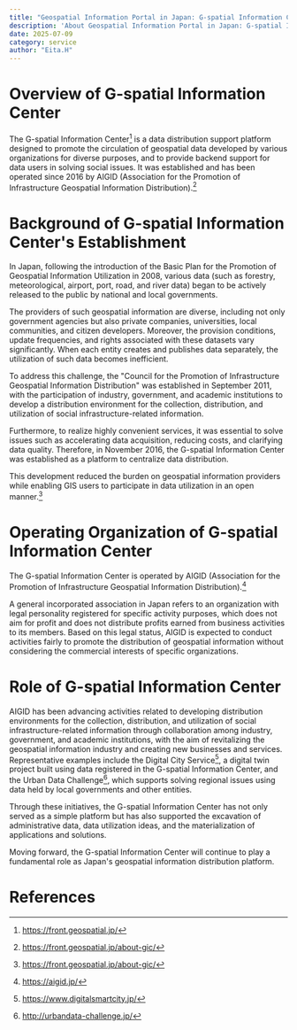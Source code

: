 ```yaml
---
title: "Geospatial Information Portal in Japan: G-spatial Information Center"
description: 'About Geospatial Information Portal in Japan: G-spatial Information Center'
date: 2025-07-09
category: service
author: "Eita.H"
---
```


# Overview of G-spatial Information Center
The G-spatial Information Center[^1] is a data distribution support platform designed to promote the circulation of geospatial data developed by various organizations for diverse purposes, and to provide backend support for data users in solving social issues. It was established and has been operated since 2016 by AIGID (Association for the Promotion of Infrastructure Geospatial Information Distribution).[^2]

# Background of G-spatial Information Center's Establishment
In Japan, following the introduction of the Basic Plan for the Promotion of Geospatial Information Utilization in 2008, various data (such as forestry, meteorological, airport, port, road, and river data) began to be actively released to the public by national and local governments.

The providers of such geospatial information are diverse, including not only government agencies but also private companies, universities, local communities, and citizen developers. Moreover, the provision conditions, update frequencies, and rights associated with these datasets vary significantly. When each entity creates and publishes data separately, the utilization of such data becomes inefficient.

To address this challenge, the "Council for the Promotion of Infrastructure Geospatial Information Distribution" was established in September 2011, with the participation of industry, government, and academic institutions to develop a distribution environment for the collection, distribution, and utilization of social infrastructure-related information.

Furthermore, to realize highly convenient services, it was essential to solve issues such as accelerating data acquisition, reducing costs, and clarifying data quality. Therefore, in November 2016, the G-spatial Information Center was established as a platform to centralize data distribution.

This development reduced the burden on geospatial information providers while enabling GIS users to participate in data utilization in an open manner.[^2]

# Operating Organization of G-spatial Information Center
The G-spatial Information Center is operated by AIGID (Association for the Promotion of Infrastructure Geospatial Information Distribution).[^3]

A general incorporated association in Japan refers to an organization with legal personality registered for specific activity purposes, which does not aim for profit and does not distribute profits earned from business activities to its members. Based on this legal status, AIGID is expected to conduct activities fairly to promote the distribution of geospatial information without considering the commercial interests of specific organizations.

# Role of G-spatial Information Center
AIGID has been advancing activities related to developing distribution environments for the collection, distribution, and utilization of social infrastructure-related information through collaboration among industry, government, and academic institutions, with the aim of revitalizing the geospatial information industry and creating new businesses and services. Representative examples include the Digital City Service[^4], a digital twin project built using data registered in the G-spatial Information Center, and the Urban Data Challenge[^5], which supports solving regional issues using data held by local governments and other entities.

Through these initiatives, the G-spatial Information Center has not only served as a simple platform but has also supported the excavation of administrative data, data utilization ideas, and the materialization of applications and solutions.

Moving forward, the G-spatial Information Center will continue to play a fundamental role as Japan's geospatial information distribution platform.

# References
[^1]: https://front.geospatial.jp/
[^2]: https://front.geospatial.jp/about-gic/
[^3]: https://aigid.jp/
[^4]: https://www.digitalsmartcity.jp/
[^5]: http://urbandata-challenge.jp/
